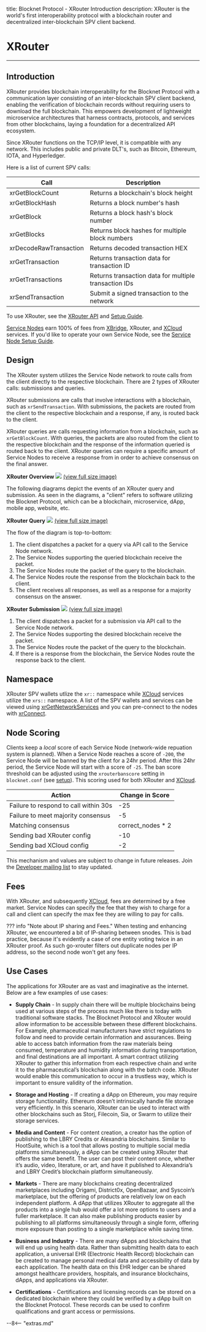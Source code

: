 title: Blocknet Protocol - XRouter Introduction
description: XRouter is the world's first interoperability protocol with a blockchain router and decentralized inter-blockchain SPV client backend.


# XRouter

---

## Introduction
XRouter provides blockchain interoperability for the Blocknet Protocol with a communication layer consisting of an inter-blockchain SPV client backend, enabling the verification of blockchain records without requiring users to download the full blockchain. This empowers development of lightweight microservice architectures that harness contracts, protocols, and services from other blockchains, laying a foundation for a decentralized API ecosystem.

Since XRouter functions on the TCP/IP level, it is compatible with any network. This includes public and private DLT's, such as Bitcoin, Ethereum, IOTA, and Hyperledger.

Here is a list of current SPV calls:

Call                    | Description
------------------------|-------------
xrGetBlockCount         | Returns a blockchain's block height
xrGetBlockHash          | Returns a block number's hash
xrGetBlock              | Returns a block hash's block number
xrGetBlocks             | Returns block hashes for multiple block numbers
xrDecodeRawTransaction  | Returns decoded transaction HEX
xrGetTransaction        | Returns transaction data for transaction ID
xrGetTransactions       | Returns transaction data for multiple transaction IDs
xrSendTransaction       | Submit a signed transaction to the network

To use XRouter, see the [XRouter API](https://api.blocknet.co/#xrouter) and [Setup Guide](https://api.blocknet.co/#xrouter-setup).

[Service Nodes](/service-nodes/introduction) earn 100% of fees from [XBridge](/protocol/xbridge/introduction), XRouter, and [XCloud](/protocol/xcloud/introduction) services. If you'd like to operate your own Service Node, see the [Service Node Setup Guide](/service-nodes/setup).


## Design
The XRouter system utilizes the Service Node network to route calls from the client directly to the respective blockchain. There are 2 types of XRouter calls: submissions and queries. 

XRouter submissions are calls that involve interactions with a blockchain, such as `xrSendTransaction`. With submissions, the packets are routed from the client to the respective blockchain and a response, if any, is routed back to the client. 

XRouter queries are calls requesting information from a blockchain, such as `xrGetBlockCount`. With queries, the packets are also routed from the client to the respective blockchain and the response of the information queried is routed back to the client. XRouter queries can require a specific amount of Service Nodes to receive a response from in order to achieve consensus on the final answer. 

<div class="diagram-group">
	<strong>XRouter Overview</strong>
	<img src="/img/protocol/xrouter-overview-2.png">
	<a href="/img/protocol/xrouter-overview-2.png" target="_blank">(view full size image)</a>
</div>

The following diagrams depict the events of an XRouter query and submission. As seen in the diagrams, a "client" refers to software utilizing the Blocknet Protocol, which can be a blockchain, microservice, dApp, mobile app, website, etc.


<div class="diagram-group">
	<strong>XRouter Query</strong>
	<img class="diagram" src="/img/protocol/xrouter-query.png">
	<a href="/img/protocol/xrouter-query.png" target="_blank">(view full size image)</a>
</div>

The flow of the diagram is top-to-bottom:

1. The client dispatches a packet for a query via API call to the Service Node network.
1. The Service Nodes supporting the queried blockchain receive the packet.
1. The Service Nodes route the packet of the query to the blockchain.
1. The Service Nodes route the response from the blockchain back to the client.
1. The client receives all responses, as well as a response for a majority consensus on the answer.


<div class="diagram-group">
	<strong>XRouter Submission</strong>
	<img class="diagram" src="/img/protocol/xrouter-submission.png">
	<a href="/img/protocol/xrouter-submission.png" target="_blank">(view full size image)</a>
</div>

1. The client dispatches a packet for a submission via API call to the Service Node network.
1. The Service Nodes supporting the desired blockchain receive the packet.
1. The Service Nodes route the packet of the query to the blockchain.
1. If there is a response from the blockchain, the Service Nodes route the response back to the client.


## Namespace
XRouter SPV wallets utlize the `xr::` namespace while [XCloud](/protocol/xcloud/introduction) services utilize the `xrs::` namespace. A list of the SPV wallets and services can be viewed using [xrGetNetworkServices](https://api.blocknet.co/#xrgetnetworkservices) and you can pre-connect to the nodes with [xrConnect](https://api.blocknet.co/#xrconnect).


## Node Scoring
Clients keep a *local* score of each Service Node (network-wide repuation system is planned). When a Service Node reaches a score of `-200`, the Service Node will be banned by the client for a 24hr period. After this 24hr period, the Service Node will start with a score of `-25`. The ban score threshold can be adjusted using the `xrouterbanscore` setting in `blocknet.conf` (see [setup](https://api.blocknet.co/#xrouter-setup)). This scoring used for both XRouter and [XCloud](/protocol/xcloud/introduction).

Action                                  | Change in Score
----------------------------------------|-----------------
Failure to respond to call within 30s   | -25
Failure to meet majority consensus      | -5
Matching consensus                      | correct_nodes * 2
Sending bad XRouter config              | -10
Sending bad XCloud config               | -2

This mechanism and values are subject to change in future releases. Join the [Developer mailing list](https://eepurl.com/c5OJMj) to stay updated.


## Fees
With XRouter, and subsequently [XCloud](/protocol/xcloud/introduction), fees are determined by a free market. Service Nodes can specify the fee that they wish to charge for a call and client can specify the max fee they are willing to pay for calls.

??? info "Note about IP sharing and Fees."
	When testing and enhancing XRouter, we encountered a bit of IP-sharing between snodes. This is bad practice, because it's evidently a case of one entity voting twice in an XRouter proof. As such go-xrouter filters out duplicate nodes per IP address, so the second node won't get any fees.

## Use Cases

The applications for XRouter are as vast and imaginative as the internet. Below are a few examples of use cases:

* __Supply Chain__ - In supply chain there will be multiple blockchains being used at various steps of the process much like there is today with traditional software stacks. The Blocknet Protocol and XRouter would allow information to be accessible between these different blockchains. For Example, pharmaceutical manufacturers have strict regulations to follow and need to provide certain information and assurances. Being able to access batch information from the raw materials being consumed, temperature and humidity information during transportation, and final destinations are all important. A smart contract utilizing XRouter to gather this information from each respective chain and write it to the pharmaceutical’s blockchain along with the batch code. XRouter would enable this communication to occur in a trustless way, which is important to ensure validity of the information.

* __Storage and Hosting__ - If creating a dApp on Ethereum, you may require storage functionality. Ethereum doesn’t intrinsically handle file storage very efficiently. In this scenario, XRouter can be used to interact with other blockchains such as Storj, Filecoin, Sia, or Swarm to utilize their storage services.

* __Media and Content__ - For content creation, a creator has the option of publishing to the LBRY Credits or Alexandria blockchains. Similar to HootSuite, which is a tool that allows posting to multiple social media platforms simultaneously, a dApp can be created using XRouter that offers the same benefit. The user can post their content once, whether it’s audio, video, literature, or art, and have it published to Alexandria’s and LBRY Credit’s blockchain platform simultaneously. 

* __Markets__ - There are many blockchains creating decentralized marketplaces including Origami, District0x, OpenBazaar, and Syscoin’s marketplace, but the offering of products are relatively low on each independent platform. A dApp that utilizes XRouter to aggregate all the products into a single hub would offer a lot more options to users and a fuller marketplace. It can also make publishing products easier by publishing to all platforms simultaneously through a single form, offering more exposure than posting to a single marketplace while saving time.

* __Business and Industry__ - There are many dApps and blockchains that will end up using health data. Rather than submitting health data to each application, a universal EHR (Electronic Health Record) blockchain can be created to manage personal medical data and accessibility of data by each application. The health data on this EHR ledger can be shared amongst healthcare providers, hospitals, and insurance blockchains, dApps, and applications via XRouter. 

* __Certifications__ - Certifications and licensing records can be stored on a dedicated blockchain where they could be verified by a dApp built on the Blocknet Protocol. These records can be used to confirm qualifications and grant access or permissions.















<script type="text/javascript">
// read instructions for related links in ../snippets/extras.md
var relatedLinks = [];
</script>

--8<-- "extras.md"





